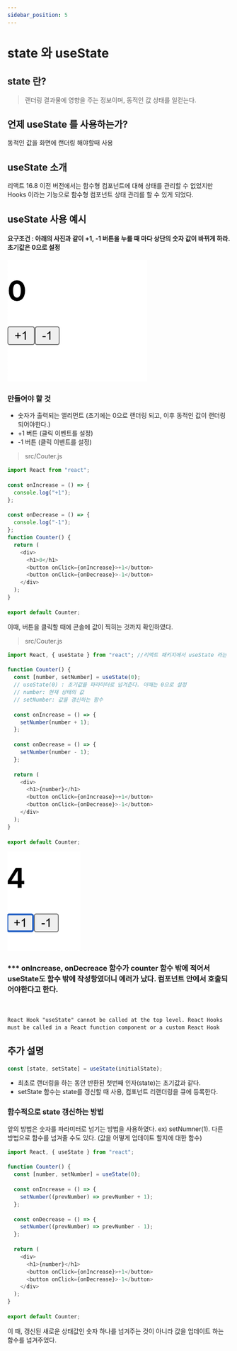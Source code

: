 ```yaml
---
sidebar_position: 5
---
```

# state 와 useState

## state 란?

> 랜더링 결과물에 영향을 주는 정보이며, 동적인 값 상태를 일컫는다.




## 언제 useState 를 사용하는가?

동적인 값을 화면에 랜더링 해야할때 사용





## useState 소개

리액트 16.8 이전 버전에서는 함수형 컴포넌트에 대해 상태를 관리할 수 없었지만 Hooks 이라는 기능으로 함수형 컴포넌트 상태 관리를 할 수 있게 되었다.




## useState 사용 예시

#### 요구조건 : 아래의 사진과 같이 +1, -1 버튼을 누를 때 마다 상단의 숫자 값이 바뀌게 하라. 초기값은 0으로 설정

![샘플사진1](image/4-sample-pic1.png)


### 만들어야 할 것

- 숫자가 출력되는 앨리먼트 (초기에는 0으로 랜더링 되고, 이후 동적인 값이 랜더링되어야한다.)
- +1 버튼 (클릭 이벤트를 설정)
- -1 버튼 (클릭 이벤트를 설정)

  



> src/Couter.js

```javascript
import React from "react";

const onIncrease = () => {
  console.log("+1");
};

const onDecrease = () => {
  console.log("-1");
};
function Counter() {
  return (
    <div>
      <h1>0</h1>
      <button onClick={onIncrease}>+1</button>
      <button onClick={onDecrease}>-1</button>
    </div>
  );
}

export default Counter;
```

이때, 버튼을 클릭할 때에 콘솔에 값이 찍히는 것까지 확인하였다.





> src/Couter.js

```javascript
import React, { useState } from "react"; //리액트 패키지에서 useState 라는 함수를 불러온다.

function Counter() {
  const [number, setNumber] = useState(0);
  // useState(0) : 초기값을 파라미터로 넘겨준다. 이때는 0으로 설정
  // number: 현재 상태의 값
  // setNumber: 값을 갱신하는 함수

  const onIncrease = () => {
    setNumber(number + 1);
  };

  const onDecrease = () => {
    setNumber(number - 1);
  };

  return (
    <div>
      <h1>{number}</h1>
      <button onClick={onIncrease}>+1</button>
      <button onClick={onDecrease}>-1</button>
    </div>
  );
}

export default Counter;
```

![샘플사진2](image/4-sample-pic2.png)

### \*\*\* onIncrease, onDecreace 함수가 counter 함수 밖에 적어서 useState도 함수 밖에 작성항였더니 에러가 났다. 컴포넌트 안에서 호출되어야한다고 한다.

<br/>

`React Hook "useState" cannot be called at the top level. React Hooks must be called in a React function component or a custom React Hook`





## 추가 설명

```javascript
const [state, setState] = useState(initialState);
```

- 최초로 랜더링을 하는 동안 반환된 첫번째 인자(state)는 초기값과 같다.
- setState 함수는 state를 갱신할 때 사용, 컴포넌트 리랜더링을 큐에 등록한다.




### 함수적으로 state 갱신하는 방법


앞의 방법은 숫자를 파라미터로 넘기는 방법을 사용하였다. ex) setNumner(1).
다른 방법으로 함수를 넘겨줄 수도 있다. (값을 어떻게 업데이트 할지에 대한 함수)



```javascript
import React, { useState } from "react";

function Counter() {
  const [number, setNumber] = useState(0);

  const onIncrease = () => {
    setNumber((prevNumber) => prevNumber + 1);
  };

  const onDecrease = () => {
    setNumber((prevNumber) => prevNumber - 1);
  };

  return (
    <div>
      <h1>{number}</h1>
      <button onClick={onIncrease}>+1</button>
      <button onClick={onDecrease}>-1</button>
    </div>
  );
}

export default Counter;
```

이 때, 갱신된 새로운 상태값인 숫자 하나를 넘겨주는 것이 아니라 값을 업데이트 하는 함수를 넘겨주었다.
